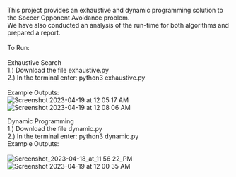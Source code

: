 This project provides an exhaustive and dynamic programming solution to the Soccer Opponent Avoidance problem. <br>
We have also conducted an analysis of the run-time for both algorithms and prepared a report. <br> 
<br>
To Run: <br>
<br>
Exhaustive Search <br>
1.) Download the file exhaustive.py <br>
2.) In the terminal enter: python3 exhaustive.py <br>
<br>
Example Outputs: <br>
![Screenshot 2023-04-19 at 12 05 17 AM](https://user-images.githubusercontent.com/78058333/232994192-348f2f07-be12-4559-be23-cf82180332ad.jpg)
![Screenshot 2023-04-19 at 12 08 06 AM](https://user-images.githubusercontent.com/78058333/232994496-91953008-9743-4fae-90b6-700a53687528.jpg)

Dynamic Programming <br>
1.) Download the file dynamic.py <br>
2.) In the terminal enter: python3 dynamic.py <br>
Example Outputs: <br>
<br>
![Screenshot_2023-04-18_at_11 56 22_PM](https://user-images.githubusercontent.com/78058333/232992572-5e756ce3-abb7-4acd-8e48-8b27ee620932.jpg)
![Screenshot 2023-04-19 at 12 00 35 AM](https://user-images.githubusercontent.com/78058333/232992823-a072ca5c-3865-4913-b2b4-0f33afdc48e4.jpg)
